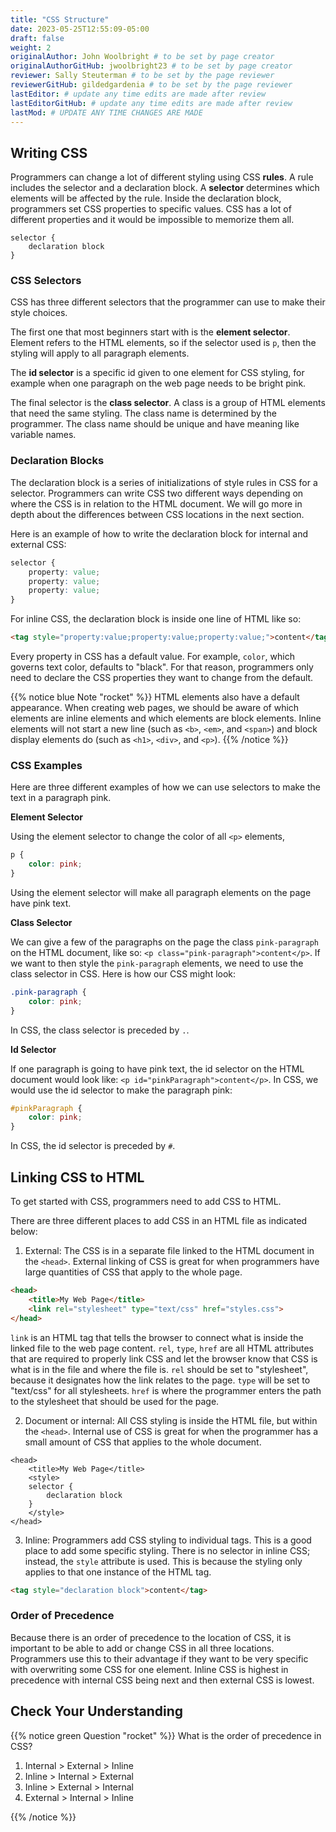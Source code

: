 ```yaml
---
title: "CSS Structure"
date: 2023-05-25T12:55:09-05:00
draft: false
weight: 2
originalAuthor: John Woolbright # to be set by page creator
originalAuthorGitHub: jwoolbright23 # to be set by page creator
reviewer: Sally Steuterman # to be set by the page reviewer
reviewerGitHub: gildedgardenia # to be set by the page reviewer
lastEditor: # update any time edits are made after review
lastEditorGitHub: # update any time edits are made after review
lastMod: # UPDATE ANY TIME CHANGES ARE MADE
---
```


## Writing CSS

Programmers can change a lot of different styling using CSS **rules**.
A rule includes the selector and a declaration block.
A **selector** determines which elements will be affected by the rule.
Inside the declaration block, programmers set CSS properties to specific values.
CSS has a lot of different properties and it would be impossible to memorize them all.

```console
selector {
    declaration block
}
```

### CSS Selectors

CSS has three different selectors that the programmer can use to make their style choices.

The first one that most beginners start with is the **element selector**.
Element refers to the HTML elements, so if the selector used is `p`, then the styling will apply to all paragraph elements.

The **id selector** is a specific id given to one element for CSS styling, for example when one paragraph on the web page needs to be bright pink.

The final selector is the **class selector**. A class is a group of HTML elements that need the same styling. The class name is determined by the programmer.
The class name should be unique and have meaning like variable names.

### Declaration Blocks

The declaration block is a series of initializations of style rules in CSS for a selector.
Programmers can write CSS two different ways depending on where the CSS is in relation to the HTML document.
We will go more in depth about the differences between CSS locations in the next section.

Here is an example of how to write the declaration block for internal and external CSS:

```css
selector {
    property: value;
    property: value;
    property: value;
}
```

For inline CSS, the declaration block is inside one line of HTML like so:

```html
<tag style="property:value;property:value;property:value;">content</tag>
```

Every property in CSS has a default value. For example, `color`, which governs text color, defaults to "black". For that reason, programmers only need to declare the CSS properties they want to change from the default.

{{% notice blue Note "rocket" %}}
HTML elements also have a default appearance. When creating web pages, we should be aware of which elements are inline elements and which elements are block elements. Inline elements will not start a new line (such as `<b>`, `<em>`, and `<span>`) and block display elements do (such as `<h1>`, `<div>`, and `<p>`).
{{% /notice %}}

### CSS Examples

Here are three different examples of how we can use selectors to make the text in a paragraph pink.

**Element Selector**

Using the element selector to change the color of all `<p>` elements,

```css
p {
    color: pink;
}
```

Using the element selector will make all paragraph elements on the page have pink text.

**Class Selector**

We can give a few of the paragraphs on the page the class `pink-paragraph` on the HTML document, like so: `<p class="pink-paragraph">content</p>`.
If we want to then style the `pink-paragraph` elements, we need to use the class selector in CSS.
Here is how our CSS might look:

```css
.pink-paragraph {
    color: pink;
}
```

In CSS, the class selector is preceded by `.`.

**Id Selector**

If one paragraph is going to have pink text, the id selector on the HTML document would look like: `<p id="pinkParagraph">content</p>`. In CSS, we would use the id selector to make the paragraph pink:

```css
#pinkParagraph {
    color: pink;
}
```

In CSS, the id selector is preceded by `#`.

## Linking CSS to HTML

To get started with CSS, programmers need to add CSS to HTML.

There are three different places to add CSS in an HTML file as indicated below:

1. External: The CSS is in a separate file linked to the HTML document in the `<head>`. External linking of CSS is great for when programmers have large quantities of CSS that apply to the whole page.

```html
<head>
    <title>My Web Page</title>
    <link rel="stylesheet" type="text/css" href="styles.css">
</head>
```

`link` is an HTML tag that tells the browser to connect what is inside the linked file to the web page content.
`rel`, `type`, `href` are all HTML attributes that are required to properly link CSS and let the browser know that CSS is what is in the file and where the file is.
`rel` should be set to "stylesheet", because it designates how the link relates to the page. `type` will be set to "text/css" for all stylesheets.
`href` is where the programmer enters the path to the stylesheet that should be used for the page.

2. Document or internal: All CSS styling is inside the HTML file, but within the `<head>`. Internal use of CSS is great for when the programmer has a small amount of CSS that applies to the whole document.

```console
<head>
    <title>My Web Page</title>
    <style>
    selector {
        declaration block
    }
    </style>
</head>
```

3. Inline: Programmers add CSS styling to individual tags. This is a good place to add some specific styling. There is no selector in inline CSS; instead, the `style` attribute is used. This is because the styling only applies to that one instance of the HTML tag.

```html
<tag style="declaration block">content</tag>
```

### Order of Precedence

Because there is an order of precedence to the location of CSS, it is important to be able to add or change CSS in all three locations.
Programmers use this to their advantage if they want to be very specific with overwriting some CSS for one element.
Inline CSS is highest in precedence with internal CSS being next and then external CSS is lowest.

## Check Your Understanding

{{% notice green Question "rocket" %}}
What is the order of precedence in CSS?

1. Internal > External > Inline
1. Inline > Internal > External
1. Inline > External > Internal
1. External > Internal > Inline

<!-- Solution: Inline > Interal > External -->
{{% /notice %}}